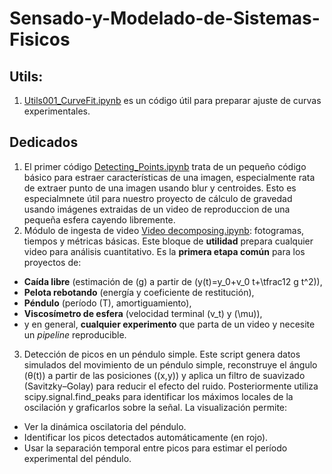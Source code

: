 # Sensado-y-Modelado-de-Sistemas-Fisicos

## Utils:
1. [Utils001_CurveFit.ipynb](https://github.com/sierraporta/Sensado-y-Modelado-de-Sistemas-Fisicos/blob/main/Utils001_CurveFit.ipynb) es un código útil para preparar ajuste de curvas experimentales.

## Dedicados
1. El primer código [Detecting_Points.ipynb](https://github.com/sierraporta/Sensado-y-Modelado-de-Sistemas-Fisicos/blob/main/Detecting_Points.ipynb) trata de un pequeño código básico para estraer características de una imagen, especialmente rata de extraer punto de una imagen usando blur y centroides. Esto es especialmnete útil para nuestro proyecto de cálculo de gravedad usando imágenes extraidas de un video de reproduccion de una pequeña esfera cayendo libremente.
2. Módulo de ingesta de video [Video decomposing.ipynb](https://github.com/sierraporta/Sensado-y-Modelado-de-Sistemas-Fisicos/blob/main/Video_Analysis.ipynb): fotogramas, tiempos y métricas básicas. Este bloque de **utilidad** prepara cualquier video para análisis cuantitativo. Es la **primera etapa común** para los proyectos de:
- **Caída libre** (estimación de \(g\) a partir de \(y(t)=y_0+v_0 t+\tfrac12 g t^2\)),
- **Pelota rebotando** (energía y coeficiente de restitución),
- **Péndulo** (período \(T\), amortiguamiento),
- **Viscosímetro de esfera** (velocidad terminal \(v_t\) y \(\mu\)),
- y en general, **cualquier experimento** que parta de un video y necesite un *pipeline* reproducible.
3. Detección de picos en un péndulo simple. Este script genera datos simulados del movimiento de un péndulo simple, reconstruye el ángulo \(θ(t)\) a partir de las posiciones \((x,y)\) y aplica un filtro de suavizado (Savitzky–Golay) para reducir el efecto del ruido. Posteriormente utiliza scipy.signal.find_peaks para identificar los máximos locales de la oscilación y graficarlos sobre la señal.
La visualización permite:
- Ver la dinámica oscilatoria del péndulo.
- Identificar los picos detectados automáticamente (en rojo).
- Usar la separación temporal entre picos para estimar el período experimental del péndulo.
